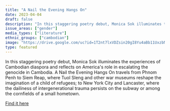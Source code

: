 ```yaml
---
title: "A Nail the Evening Hangs On"
date: 2023-04-04
draft: false
description: "In this staggering poetry debut, Monica Sok illuminates the experiences of Cambodian diaspora and reflects on America's role in escalating the genocide in Cambodia. A Nail the Evening Hangs On travels from Phnom Penh to Siem Reap, where Tuol Sleng and other war museums reshape the imagination of a child of refugees; to New York City and Lancaster, where the dailiness of intergenerational trauma persists on the subway or among the cornfields of a small hometown."
issue_areas: ["gender"]
media_types: ["literature"]
ethnic_groups: ["cambodian"]
image: "https://drive.google.com/uc?id=1T2nt7lxVDZsin20gI8Yu4aBb11UxzbNC"
type: featured
---
```


In this staggering poetry debut, Monica Sok illuminates the experiences of Cambodian diaspora and reflects on America's role in escalating the genocide in Cambodia. A Nail the Evening Hangs On travels from Phnom Penh to Siem Reap, where Tuol Sleng and other war museums reshape the imagination of a child of refugees; to New York City and Lancaster, where the dailiness of intergenerational trauma persists on the subway or among the cornfields of a small hometown.

[Find it here](https://www.coppercanyonpress.org/books/a-nail-the-evening-hangs-on-by-monica-sok/)
